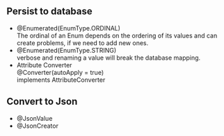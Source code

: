 ## Persist to database  
- @Enumerated(EnumType.ORDINAL)  
  The ordinal of an Enum depends on the ordering of its values and can create problems, if we need to add new ones.  
- @Enumerated(EnumType.STRING)  
   verbose and renaming a value will break the database mapping.  
- Attribute Converter  
  @Converter(autoApply = true)  
  implements AttributeConverter  

## Convert to Json  
- @JsonValue
- @JsonCreator